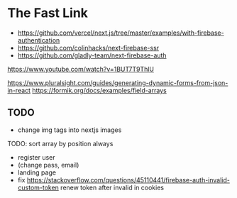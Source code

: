 # The Fast Link
- https://github.com/vercel/next.js/tree/master/examples/with-firebase-authentication
- https://github.com/colinhacks/next-firebase-ssr
- https://github.com/gladly-team/next-firebase-auth

https://www.youtube.com/watch?v=1BUT7T9ThlU

https://www.pluralsight.com/guides/generating-dynamic-forms-from-json-in-react
https://formik.org/docs/examples/field-arrays

## TODO
- change img tags into nextjs images

TODO: sort array by position always

- register user
- (change pass, email)
- landing page
- fix https://stackoverflow.com/questions/45110441/firebase-auth-invalid-custom-token renew token after invalid in cookies